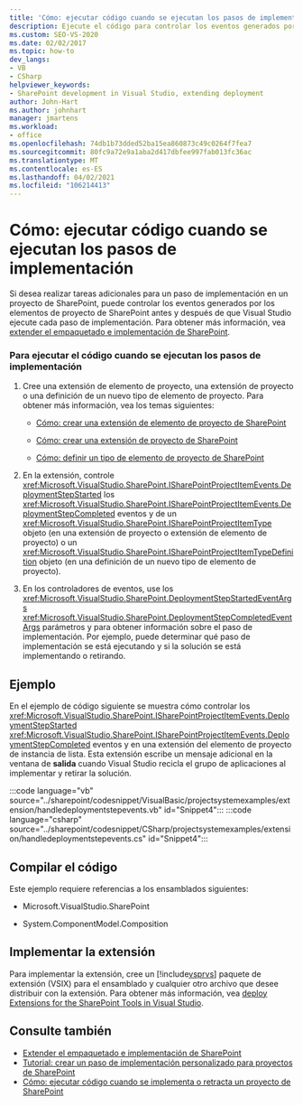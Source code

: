 ```yaml
---
title: 'Cómo: ejecutar código cuando se ejecutan los pasos de implementación | Microsoft Docs'
description: Ejecute el código para controlar los eventos generados por los elementos de proyecto de SharePoint antes y después de que Visual Studio ejecute un paso de implementación.
ms.custom: SEO-VS-2020
ms.date: 02/02/2017
ms.topic: how-to
dev_langs:
- VB
- CSharp
helpviewer_keywords:
- SharePoint development in Visual Studio, extending deployment
author: John-Hart
ms.author: johnhart
manager: jmartens
ms.workload:
- office
ms.openlocfilehash: 74db1b73dded52ba15ea860873c49c0264f7fea7
ms.sourcegitcommit: 80fc9a72e9a1aba2d417dbfee997fab013fc36ac
ms.translationtype: MT
ms.contentlocale: es-ES
ms.lasthandoff: 04/02/2021
ms.locfileid: "106214413"
---
```

# <a name="how-to-run-code-when-deployment-steps-are-executed"></a>Cómo: ejecutar código cuando se ejecutan los pasos de implementación
  Si desea realizar tareas adicionales para un paso de implementación en un proyecto de SharePoint, puede controlar los eventos generados por los elementos de proyecto de SharePoint antes y después de que Visual Studio ejecute cada paso de implementación. Para obtener más información, vea [extender el empaquetado e implementación de SharePoint](../sharepoint/extending-sharepoint-packaging-and-deployment.md).

### <a name="to-run-code-when-deployment-steps-are-executed"></a>Para ejecutar el código cuando se ejecutan los pasos de implementación

1. Cree una extensión de elemento de proyecto, una extensión de proyecto o una definición de un nuevo tipo de elemento de proyecto. Para obtener más información, vea los temas siguientes:

    - [Cómo: crear una extensión de elemento de proyecto de SharePoint](../sharepoint/how-to-create-a-sharepoint-project-item-extension.md)

    - [Cómo: crear una extensión de proyecto de SharePoint](../sharepoint/how-to-create-a-sharepoint-project-extension.md)

    - [Cómo: definir un tipo de elemento de proyecto de SharePoint](../sharepoint/how-to-define-a-sharepoint-project-item-type.md)

2. En la extensión, controle <xref:Microsoft.VisualStudio.SharePoint.ISharePointProjectItemEvents.DeploymentStepStarted> los <xref:Microsoft.VisualStudio.SharePoint.ISharePointProjectItemEvents.DeploymentStepCompleted> eventos y de un <xref:Microsoft.VisualStudio.SharePoint.ISharePointProjectItemType> objeto (en una extensión de proyecto o extensión de elemento de proyecto) o un <xref:Microsoft.VisualStudio.SharePoint.ISharePointProjectItemTypeDefinition> objeto (en una definición de un nuevo tipo de elemento de proyecto).

3. En los controladores de eventos, use los <xref:Microsoft.VisualStudio.SharePoint.DeploymentStepStartedEventArgs> <xref:Microsoft.VisualStudio.SharePoint.DeploymentStepCompletedEventArgs> parámetros y para obtener información sobre el paso de implementación. Por ejemplo, puede determinar qué paso de implementación se está ejecutando y si la solución se está implementando o retirando.

## <a name="example"></a>Ejemplo
 En el ejemplo de código siguiente se muestra cómo controlar los <xref:Microsoft.VisualStudio.SharePoint.ISharePointProjectItemEvents.DeploymentStepStarted> <xref:Microsoft.VisualStudio.SharePoint.ISharePointProjectItemEvents.DeploymentStepCompleted> eventos y en una extensión del elemento de proyecto de instancia de lista. Esta extensión escribe un mensaje adicional en la ventana de **salida** cuando Visual Studio recicla el grupo de aplicaciones al implementar y retirar la solución.

 :::code language="vb" source="../sharepoint/codesnippet/VisualBasic/projectsystemexamples/extension/handledeploymentstepevents.vb" id="Snippet4":::
 :::code language="csharp" source="../sharepoint/codesnippet/CSharp/projectsystemexamples/extension/handledeploymentstepevents.cs" id="Snippet4":::

## <a name="compile-the-code"></a>Compilar el código
 Este ejemplo requiere referencias a los ensamblados siguientes:

- Microsoft.VisualStudio.SharePoint

- System.ComponentModel.Composition

## <a name="deploy-the-extension"></a>Implementar la extensión
 Para implementar la extensión, cree un [!include[vsprvs](../sharepoint/includes/vsprvs-md.md)] paquete de extensión (VSIX) para el ensamblado y cualquier otro archivo que desee distribuir con la extensión. Para obtener más información, vea [deploy Extensions for the SharePoint Tools in Visual Studio](../sharepoint/deploying-extensions-for-the-sharepoint-tools-in-visual-studio.md).

## <a name="see-also"></a>Consulte también
- [Extender el empaquetado e implementación de SharePoint](../sharepoint/extending-sharepoint-packaging-and-deployment.md)
- [Tutorial: crear un paso de implementación personalizado para proyectos de SharePoint](../sharepoint/walkthrough-creating-a-custom-deployment-step-for-sharepoint-projects.md)
- [Cómo: ejecutar código cuando se implementa o retracta un proyecto de SharePoint](../sharepoint/how-to-run-code-when-a-sharepoint-project-is-deployed-or-retracted.md)
